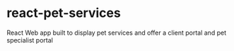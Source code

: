 # react-pet-services
React Web app built to display pet services and offer a client portal and pet specialist portal

